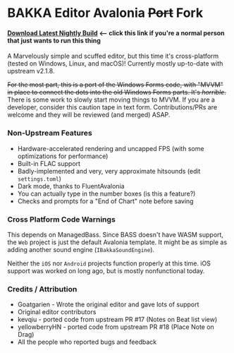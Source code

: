 # BAKKA Editor Avalonia ~~Port~~ Fork

#### [**Download Latest Nightly Build**](https://nightly.link/Raymonf/BAKKA-Editor-Avalonia/workflows/build/main?preview) <-- click this link if you're a normal person that just wants to run this thing

A Marvelously simple and scuffed editor, but this time it's cross-platform (tested on Windows, Linux, and macOS)! Currently mostly up-to-date with upstream v2.1.8.

~~For the most part, this is a port of the Windows Forms code, with "MVVM" in place to connect the dots into the old Windows Forms parts. It's _horrible_.~~ There is some work to slowly start moving things to MVVM. If you are a developer, consider this caution tape in text form. Contributions/PRs are welcome and they will be reviewed (and merged) ASAP.

### Non-Upstream Features
* Hardware-accelerated rendering and uncapped FPS (with some optimizations for performance)
* Built-in FLAC support
* Badly-implemented and very, very approximate hitsounds (edit `settings.toml`)
* Dark mode, thanks to FluentAvalonia
* You can actually type in the number boxes (is this a feature?)
* Checks and prompts for a "End of Chart" note before saving

### Cross Platform Code Warnings

This depends on ManagedBass. Since BASS doesn't have WASM support, the `Web` project is just the default Avalonia template. It might be as simple as adding another sound engine (`IBakkaSoundEngine`).

Neither the `iOS` nor `Android` projects function properly at this time. iOS support was worked on long ago, but is mostly nonfunctional today.

### Credits / Attribution
* Goatgarien - Wrote the original editor and gave lots of support
* Original editor contributors
* kevqiu - ported code from upstream PR #17 (Notes on Beat list view)
* yellowberryHN - ported code from upstream PR #18 (Place Note on Drag)
* All the people who reported bugs and feedback